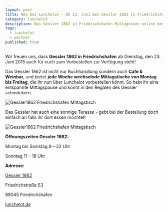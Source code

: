 ```yaml
---
layout: post
title: Neu bei Lunchelot - Ab 23. Juni bei Gessler 1862 in Friedrichshafen Mittagessen vorbestellen
category: lunchelot
description: Bei Gessler 1862 in Friedrichshafen Mittagessen online bestellen und Zeit sparen
tags:
  - lunchelot
  - partner
published: true
---
```


Wir freuen uns, dass __Gessler 1862 in Friedrichshafen__ ab Dienstag, den 23. Juni 2015 auch für euch zum Vorbestellen zur Verfügung steht! 

Das Gessler 1862 ist nicht nur Buchhandlung sondern auch __Cafe & Weinbar__, und bietet __jede Woche wechselnde Mittagstische von Montag bis Freitag__, die ihr nun über Lunchelot vorbestellen könnt.
So habt ihr eine entspannte Mittagspause und könnt in den Regalen des Gessler schmöckern.

<img src="{{site.baseurl}}assets/gessler1862-tische.jpg" alt="Gessler1862 Friedrichshafen Mittagstisch" />

<!-- more -->

Das Gessler hat auch eine sonnige Terasse - gebt bei der Bestellung doch einfach an falls ihr dort essen möchtet!

<img src="{{site.baseurl}}assets/gessler1862-terasse.jpg" alt="Gessler1862 Friedrichshafen Mittagstisch" />


__Öffnungszeiten Gessler 1862:__

Montag bis Samstag 9 – 22 Uhr

Sonntag 11 – 18 Uhr

__Adresse:__

<a href="http://www.gessler1862.de/" target="_blank">Gessler 1862</a>

Friedrichstraße 53

88045 Friedrichshafen
  
<a href="https://lunchelot.de/">lunchelot.de</a>
